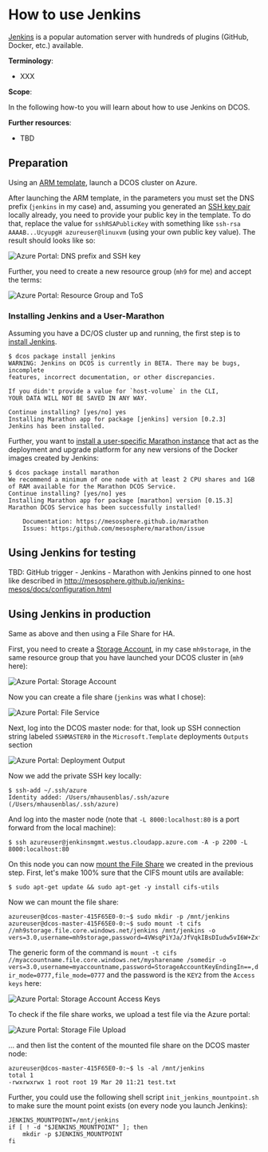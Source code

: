 # How to use Jenkins

[Jenkins](https://jenkins-ci.org/) is a popular automation server with hundreds of plugins (GitHub, Docker, etc.) available.

**Terminology**:

- XXX

**Scope**:

In the following how-to you will learn about how to use Jenkins on DCOS.

**Further resources**:

- TBD

## Preparation

Using an [ARM template](https://portal.azure.com/#create/Microsoft.Template/uri/https%3A%2F%2Fgist.githubusercontent.com%2Fmhausenblas%2Fa8247ecf4a791813626a%2Fraw%2F673cc5a69791e078c82f806a58ce44d344b38e29%2Fazuredeploy.nojumpbox.json), launch a DCOS cluster on Azure. 

After launching the ARM template, in the parameters you must set the DNS prefix (`jenkins` in my case) and, assuming you generated an [SSH key pair](https://azure.microsoft.com/en-us/documentation/articles/virtual-machines-linux-use-ssh-key/) locally already, you need to provide your public key in the template. To do that, replace the value for `sshRSAPublicKey` with something like `ssh-rsa AAAAB...UcyupgH azureuser@linuxvm` (using your own public key value). The result should looks like so:

![Azure Portal: DNS prefix and SSH key](img/acs-template-dns-and-ssh-key.png)

Further, you need to create a new resource group (`mh9` for me) and accept the terms:

![Azure Portal: Resource Group and ToS](img/acs-template-new-rg-and-accept-terms.png)

### Installing Jenkins and a User-Marathon

Assuming you have a DC/OS cluster up and running, the first step is to [install Jenkins](https://docs.mesosphere.com/manage-service/jenkins/).

    $ dcos package install jenkins
    WARNING: Jenkins on DCOS is currently in BETA. There may be bugs, incomplete
    features, incorrect documentation, or other discrepancies.
    
    If you didn't provide a value for `host-volume` in the CLI,
    YOUR DATA WILL NOT BE SAVED IN ANY WAY.
    
    Continue installing? [yes/no] yes
    Installing Marathon app for package [jenkins] version [0.2.3]
    Jenkins has been installed.

Further, you want to [install a user-specific Marathon instance](https://docs.mesosphere.com/manage-service/marathon/) that act as the deployment and upgrade platform for any new versions of the Docker images created by Jenkins:

    $ dcos package install marathon
    We recommend a minimum of one node with at least 2 CPU shares and 1GB of RAM available for the Marathon DCOS Service.
    Continue installing? [yes/no] yes
    Installing Marathon app for package [marathon] version [0.15.3]
    Marathon DCOS Service has been successfully installed!

    	Documentation: https://mesosphere.github.io/marathon
    	Issues: https:/github.com/mesosphere/marathon/issue


## Using Jenkins for testing

TBD: GitHub trigger - Jenkins - Marathon with Jenkins pinned to one host like described in http://mesosphere.github.io/jenkins-mesos/docs/configuration.html

## Using Jenkins in production

Same as above and then using a File Share for HA.

First, you need to create a [Storage Account](https://portal.azure.com/#create/Microsoft.StorageAccount-ARM), in my case `mh9storage`, in the same resource group that you have launched your DCOS cluster in (`mh9` here):

![Azure Portal: Storage Account](img/azure-portal-storage.png)

Now you can create a file share (`jenkins` was what I chose):

![Azure Portal: File Service](img/azure-portal-storage-fileshare.png)

Next, log into the DCOS master node: for that, look up SSH connection string labeled `SSHMASTER0` in the `Microsoft.Template` deployments `Outputs` section 

![Azure Portal: Deployment Output](azure-portal-deployment-output.png)

Now we add the private SSH key locally:

    $ ssh-add ~/.ssh/azure
    Identity added: /Users/mhausenblas/.ssh/azure (/Users/mhausenblas/.ssh/azure)

And log into the master node (note that `-L 8000:localhost:80` is a port forward from the local machine):

    $ ssh azureuser@jenkinsmgmt.westus.cloudapp.azure.com -A -p 2200 -L 8000:localhost:80

On this node you can now [mount the File Share](https://azure.microsoft.com/en-us/documentation/articles/storage-how-to-use-files-linux/) we created in the previous step. First, let's make 100% sure that the CIFS mount utils are available:

    $ sudo apt-get update && sudo apt-get -y install cifs-utils

Now we can mount the file share:

    azureuser@dcos-master-415F65E0-0:~$ sudo mkdir -p /mnt/jenkins
    azureuser@dcos-master-415F65E0-0:~$ sudo mount -t cifs //mh9storage.file.core.windows.net/jenkins /mnt/jenkins -o vers=3.0,username=mh9storage,password=4VWsqPiYJa/JfVqkIBsDIudw5vI6W+ZxfhJPjg9C1rYi9d/dnUjAz0h8N2oc/gxyoIBmrxNCb4O6bCoiXK+DLA==,dir_mode=0777,file_mode=0777

The generic form of the command is `mount -t cifs //myaccountname.file.core.windows.net/mysharename /somedir -o vers=3.0,username=myaccountname,password=StorageAccountKeyEndingIn==,dir_mode=0777,file_mode=0777` and the password is the `KEY2` from the `Access keys` here:

![Azure Portal: Storage Account Access Keys](azure-portal-storage-accesskeys.png)

To check if the file share works, we upload a test file via the Azure portal:

![Azure Portal: Storage File Upload](azure-portal-storage-fileupload.png)

… and then list the content of the mounted file share on the DCOS master node:

    azureuser@dcos-master-415F65E0-0:~$ ls -al /mnt/jenkins
    total 1
    -rwxrwxrwx 1 root root 19 Mar 20 11:21 test.txt

Further, you could use the following shell script `init_jenkins_mountpoint.sh` to make sure the mount point exists (on every node you launch Jenkins):

    JENKINS_MOUNTPOINT=/mnt/jenkins
    if [ ! -d "$JENKINS_MOUNTPOINT" ]; then
        mkdir -p $JENKINS_MOUNTPOINT
    fi
